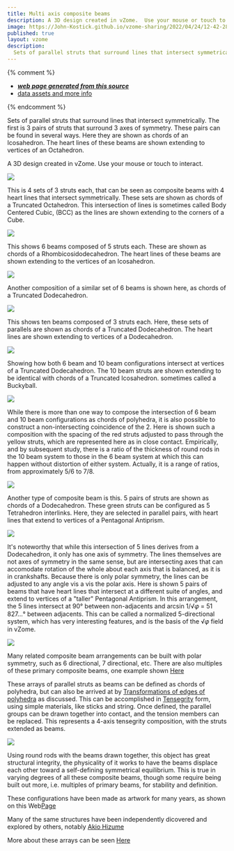 ```yaml
---
title: Multi axis composite beams
description: A 3D design created in vZome.  Use your mouse or touch to interact.
image: https://John-Kostick.github.io/vzome-sharing/2022/04/24/12-42-28-Multi-axis-composite-beams/Multi-axis-composite-beams.png
published: true
layout: vzome
description:
  Sets of parallel struts that surround lines that intersect symmetrically.  
---
```


{% comment %}
 - [***web page generated from this source***](<https://John-Kostick.github.io/vzome-sharing/2022/04/24/Multi-axis-composite-beams-12-42-28.html>)
 - [data assets and more info](<https://github.com/John-Kostick/vzome-sharing/tree/main/2022/04/24/12-42-28-Multi-axis-composite-beams/>)
 
{% endcomment %}

  Sets of parallel struts that surround lines that intersect symmetrically. The first is 3 pairs of struts that surround 3 axes of symmetry.  These pairs can be found in several ways.  Here they are shown as chords of an Icosahedron.  The heart lines of these beams are shown extending to vertices of an Octahedron.

A 3D design created in vZome.  Use your mouse or touch to interact.

<vzome-viewer style="width: 100%; height: 100vh;"
       src="https://John-Kostick.github.io/vzome-sharing/2022/04/24/12-42-28-Multi-axis-composite-beams/Multi-axis-composite-beams.vZome" >
  <img src="https://John-Kostick.github.io/vzome-sharing/2022/04/24/12-42-28-Multi-axis-composite-beams/Multi-axis-composite-beams.png" />
</vzome-viewer>

This is 4 sets of 3 struts each, that can be seen as composite beams with 4 heart lines that intersect symmetrically.  These sets are shown as chords of a Truncated Octahedron. This intersection of lines is sometimes called Body Centered Cubic, (BCC) as the lines are shown extending to the corners of a Cube.

<vzome-viewer style="width: 100%; height: 100vh;"
      src="https://John-Kostick.github.io/vzome-sharing/2022/04/24/12-43-24-Tetraxis-as-ChordsvZome/Tetraxis-as-ChordsvZome.vZome" >
 <img src="https://John-Kostick.github.io/vzome-sharing/2022/04/24/12-43-24-Tetraxis-as-ChordsvZome/Tetraxis-as-ChordsvZome.png" />
</vzome-viewer>

This shows 6 beams composed of 5 struts each.  These are shown as chords of a Rhombicosidodecahedron.  The heart lines of these beams are shown extending to the vertices of an Icosahedron.  

<vzome-viewer style="width: 100%; height: 100vh;"
      src="https://John-Kostick.github.io/vzome-sharing/2022/04/24/12-44-25-Six-axis-as-chords/Six-axis-as-chords.vZome" >
 <img src="https://John-Kostick.github.io/vzome-sharing/2022/04/24/12-44-25-Six-axis-as-chords/Six-axis-as-chords.png" />
</vzome-viewer>

Another composition of a similar set of 6 beams is shown here, as chords of a Truncated Dodecahedron.  

<vzome-viewer style="width: 100%; height: 100vh;"
      src="https://John-Kostick.github.io/vzome-sharing/2022/04/24/12-50-52-6-axis-as-chords-2/6-axis-as-chords-2.vZome" >
 <img src="https://John-Kostick.github.io/vzome-sharing/2022/04/24/12-50-52-6-axis-as-chords-2/6-axis-as-chords-2.png" />
</vzome-viewer>

This shows ten beams composed of 3 struts each.  Here, these sets of parallels are shown as chords of a Truncated Dodecahedron.  The heart lines are shown extending to vertices of a Dodecahedron.  

<vzome-viewer style="width: 100%; height: 100vh;"
      src="https://John-Kostick.github.io/vzome-sharing/2022/04/24/12-49-33-10-axis-as-chords/10-axis-as-chords.vZome" >
 <img src="https://John-Kostick.github.io/vzome-sharing/2022/04/24/12-49-33-10-axis-as-chords/10-axis-as-chords.png" />
</vzome-viewer>

Showing how both 6 beam and 10 beam configurations intersect at vertices of a Truncated Dodecahedron.  The 10 beam struts are shown extending to be identical with chords of a Truncated Icosahedron. sometimes called a Buckyball.

<vzome-viewer style="width: 100%; height: 100vh;"
      src="https://John-Kostick.github.io/vzome-sharing/2022/04/24/12-53-34-16-axis-in-TD/16-axis-in-TD.vZome" >
 <img src="https://John-Kostick.github.io/vzome-sharing/2022/04/24/12-53-34-16-axis-in-TD/16-axis-in-TD.png" />
</vzome-viewer>

While there is more than one way to compose the intersection of 6 beam and 10 beam configurations as chords of polyhedra, it is also possible to construct a non-intersecting coincidence of the 2.  Here is shown such a composition with the spacing of the red struts adjusted to pass through the yellow struts, which are represented here as in close contact.  Empirically, and by subsequent study, there is a ratio of the thickness of round rods
in the 10 beam system to those in the 6 beam system at which this can happen without distortion of either system.  Actually, it is a range of ratios, from approximately 5/6 to 7/8. 

<vzome-viewer style="width: 100%; height: 100vh;"
      src="https://John-Kostick.github.io/vzome-sharing/2022/04/24/12-54-33-16-axis-strutsvZome/16-axis-strutsvZome.vZome" >
 <img src="https://John-Kostick.github.io/vzome-sharing/2022/04/24/12-54-33-16-axis-strutsvZome/16-axis-strutsvZome.png" />
</vzome-viewer>

Another type of composite beam is this.  5 pairs of struts are shown as chords of a Dodecahedron.  These green struts can be configured as 5 Tetrahedron interlinks.  Here, they are selected in parallel pairs, with heart lines that extend to vertices of a Pentagonal Antiprism.  

<vzome-viewer style="width: 100%; height:100vh;"
      src="https://John-Kostick.github.io/vzome-sharing/2022/04/24/12-57-55-5-pair-as-chords/5-pair-as-chords.vZome" >
 <img src="https://John-Kostick.github.io/vzome-sharing/2022/04/24/12-57-55-5-pair-as-chords/5-pair-as-chords.png" />
</vzome-viewer>

It's noteworthy that while this intersection of 5 lines derives from a Dodecahedron, it only has one axis of symmetry.  The lines themselves are not axes of symmetry in the same sense, but are intersecting axes that can accomodate rotation of the whole about each axis that is balanced, as it is in crankshafts.  Because there is only polar symmetry, the lines can be adjusted to any angle vis a vis the polar axis.  Here is shown 5 pairs of beams that have heart lines that intersect at a different suite of angles, and extend to vertices of a "taller" Pentagonal Antiprism.  In this arrangement, the 5 lines intersect at 90° between non-adjacents and arcsin 1/√𝜑 = 51 827...° between adjacents.  This can be called a normalized 5-directional system, which has very interesting features, and is the basis of the √𝜑 field in vZome.  

<vzome-viewer style="width: 100%; height: 100vh;"
      src="https://John-Kostick.github.io/vzome-sharing/2022/04/24/12-58-34-5-beams/5-beams.vZome" >
 <img src="https://John-Kostick.github.io/vzome-sharing/2022/04/24/12-58-34-5-beams/5-beams.png" />
</vzome-viewer>

Many related composite beam arrangements can be built with polar symmetry, such as 6 directional, 7 directional, etc.  There are also multiples of these primary composite beams, one example shown [Here](https://john-kostick.github.io/vzome-sharing/2022/01/17/Cartesian-array-14-21-50.html)

These arrays of parallel struts as beams can be defined as chords of polyhedra, but can also be arrived at by [Transformations of edges of polyhedra](https://john-kostick.github.io/vzome-sharing/2022/03/01/6-strut-tensegrity-13-10-58.html) as discussed.  This can be accomplished in [Tensegrity](https://en.wikipedia.org/wiki/Tensegrity) form, using simple materials, like sticks and string.  Once defined, the parallel groups can be drawn together into contact, and the tension members can be replaced.  This represents a 4-axis tensegrity composition, with the struts extended as beams.  

<vzome-viewer style="width: 100%; height: 65vh;"
      src="https://John-Kostick.github.io/vzome-sharing/2022/04/25/13-14-32-Tetraxis-as-Tensegrity-extendedvZome/Tetraxis-as-Tensegrity-extendedvZome.vZome" >
 <img src="https://John-Kostick.github.io/vzome-sharing/2022/04/25/13-14-32-Tetraxis-as-Tensegrity-extendedvZome/Tetraxis-as-Tensegrity-extendedvZome.png" />
</vzome-viewer>

Using round rods with the beams drawn together, this object has great structural integrity, the physicality of it works to have the beams displace each other toward a self-defining symmetrical equilibrium.  This is true in varying degrees of all these composite beams, though some require being built out more, i.e. multiples of primary beams, for stability and definition.  

These configurations have been made as artwork for many years, as shown on this Web[Page](http://www.kosticks.com/star-photos.html)

Many of the same structures have been independently dicovered and explored by others, notably [Akio Hizume](http://starcage.org/englishindex.html)  

More about these arrays can be seen [Here](https://john-kostick.github.io/vzome-sharing/2022/04/27/Six-block-TO-07-49-35.html)



